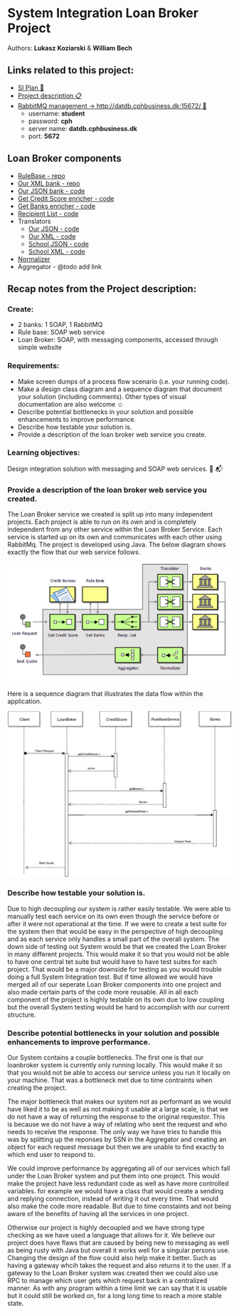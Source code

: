 # System Integration Loan Broker Project
Authors: **Lukasz Koziarski** & **William Bech**

## Links related to this project:
* [SI Plan 📅](https://datsoftlyngby.github.io/soft2017fall/SI_plan.html)
* [Project description 📋](https://github.com/datsoftlyngby/soft2017fall-system-integration-teaching-material/blob/master/assignments/LoanBrokerProject.pdf)
* [RabbitMQ management → http://datdb.cphbusiness.dk:15672/ 🐰](http://datdb.cphbusiness.dk:15672/)
  - username: **student**
  - password: **cph**
  - server name: **datdb.cphbusiness.dk**
  - port: **5672**

## Loan Broker components
* [RuleBase - repo](https://github.com/loan-broker-SI/rule-base)
* [Our XML bank - repo](https://github.com/loan-broker-SI/bum-bank-xml)
* [Our JSON bank - code](https://github.com/loan-broker-SI/loan-broker-main/blob/master/src/main/java/banks/GringottsBankJSON.java)
* [Get Credit Score enricher - code](https://github.com/loan-broker-SI/loan-broker-main/blob/master/src/main/java/getCreditScore/GetCreditScore.java)
* [Get Banks enricher - code](https://github.com/loan-broker-SI/loan-broker-main/blob/master/src/main/java/getBanks/GetBanks.java)
* [Recipient List - code](https://github.com/loan-broker-SI/loan-broker-main/blob/master/src/main/java/recipList/RecipientList.java)
* Translators
  - [Our JSON - code](https://github.com/loan-broker-SI/loan-broker-main/blob/master/src/main/java/translators/Gringotts_JSON_Translator.java)
  - [Our XML - code](https://github.com/loan-broker-SI/loan-broker-main/blob/master/src/main/java/translators/Bumbank_XML_Translator.java)
  - [School JSON - code](https://github.com/loan-broker-SI/loan-broker-main/blob/master/src/main/java/translators/Cphbusiness_JSON_Translator.java)
  - [School XML - code](https://github.com/loan-broker-SI/loan-broker-main/blob/master/src/main/java/translators/Cphbusiness_XML_Translator.java)
* [Normalizer](https://github.com/loan-broker-SI/loan-broker-main/blob/master/src/main/java/normalizer/Normalizer.java)
* Aggregator - @todo add link

## Recap notes from the Project description:
### Create:
- 2 banks: 1 SOAP, 1 RabbitMQ
- Rule base: SOAP web service
- Loan Broker: SOAP, with messaging components, accessed through simple website

### Requirements:
- Make screen dumps of a process flow scenario (i.e. your running code).
- Make a design class diagram and a sequence diagram that document your solution (including comments). Other types of visual documentation are also welcome ☺
- Describe potential bottlenecks in your solution and possible enhancements to improve performance.
- Describe how testable your solution is.
- Provide a description of the loan broker web service you create.

### Learning objectives:
Design integration solution with messaging and SOAP web services. 📩 📬

### Provide a description of the loan broker web service you created.

The Loan Broker service we created is split up into many independent projects. Each project is able to run on its own and is completely independent from any other service within the Loan Broker Service. Each service is started up on its own and communicates with each other using RabbitMq. The project is developed using Java. The below diagram shows exactly the flow that our web service follows.

![Alt text](images/diagram.png?raw=true "Diagram")

Here is a sequence diagram that illustrates the data flow within the application.

![Alt text](images/seq.png?raw=true "Sequence Diagram")

### Describe how testable your solution is.

Due to high decoupling our system is rather easily testable. We were able to manually test each service on its own even though the service before or after it were not operational at the time. If we were to create a test suite for the system then that would be easy in the perspective of high decoupling and as each service only handles a small part of the overall system. The down side of testing out System would be that we created the Loan Broker in many different projects. This would make it so that you would not be able to have one central tet suite but would have to have test suites for each project. That would be a major downside for testing as you would trouble doing a full System Integration test. But if time allowed we would have merged all of our seperate Loan Broker components into one project and also made certain parts of the code more reusable. All in all each component of the project is highly testable on its own due to low coupling but the overall System testing would be hard to accomplish with our current structure.


### Describe potential bottlenecks in your solution and possible enhancements to improve performance.

Our System contains a couple bottlenecks. The first one is that our loanbroker system is currently only running locally. This would make it so that you would not be able to access our service unless you run it locally on your machine. That was a bottleneck met due to time contraints when creating the project.

The major bottleneck that makes our system not as performant as we would have liked it to be as well as not making it usable at a large scale, is that we do not have a way of returning the response to the original requestor. This is because we do not have a way of relating who sent the request and who needs to receive the response. The only way we have tries to handle this was by splitting up the reponses by SSN in the Aggregator and creating an object for each request message but then we are unable to find exactly to which end user to respond to.

We could improve performance by aggregating all of our services which fall under the Loan Broker system and put them into one project. This would make the project have less redundant code as well as have more controlled variables. for example we would have a class that would create a sending and replying connection, instead of writing it out every time. That would also make the code more readable. But due to time constaints and not being aware of the benefits of having all the services in one project. 

Otherwise our project is highly decoupled and we have strong type checking as we have used a language that allows for it. We believe our project does have flaws that are caused by being new to messaging as well as being rusty with Java but overall it works well for a singular persons use. Changing the design of the flow could also help make it better. Such as having a gateway whcih takes the request and also returns it to the user. If a gateway to the Loan Broker system was created then we could also use RPC to manage which user gets which request back in a centralized manner. As with any program within a time limit we can say that it is usable but it could still be worked on, for a long long time to reach a more stable state.
